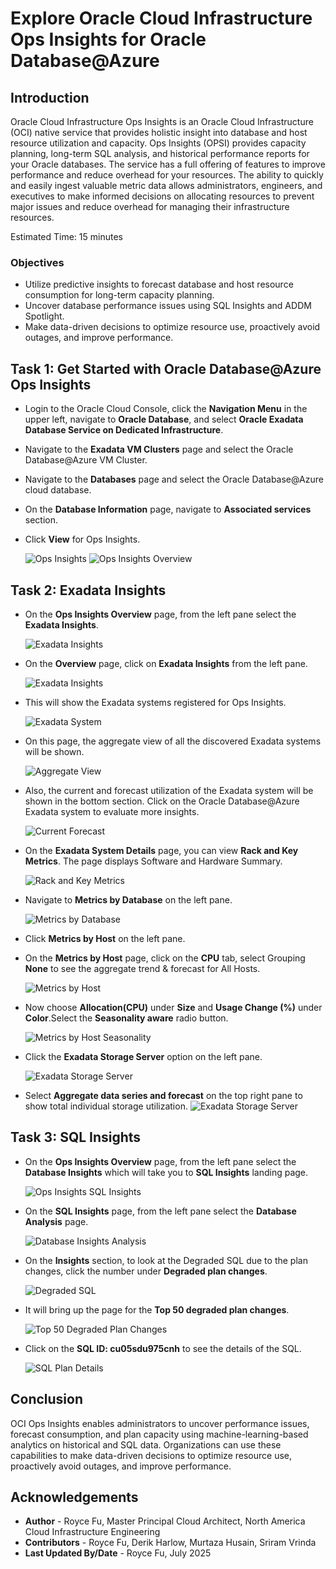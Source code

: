 # Explore Oracle Cloud Infrastructure Ops Insights for Oracle Database@Azure

## Introduction

Oracle Cloud Infrastructure Ops Insights is an Oracle Cloud Infrastructure (OCI) native service that provides holistic insight into database and host resource utilization and capacity. Ops Insights (OPSI) provides capacity planning, long-term SQL analysis, and historical performance reports for your Oracle databases. The service has a full offering of features to improve performance and reduce overhead for your resources. The ability to quickly and easily ingest valuable metric data allows administrators, engineers, and executives to make informed decisions on allocating resources to prevent major issues and reduce overhead for managing their infrastructure resources.

Estimated Time: 15 minutes

### Objectives

-   Utilize predictive insights to forecast database and host resource consumption for long-term capacity planning. 
-   Uncover database performance issues using SQL Insights and ADDM Spotlight.
-   Make data-driven decisions to optimize resource use, proactively avoid outages, and improve performance.

## Task 1: Get Started with Oracle Database@Azure Ops Insights

*  Login to the Oracle Cloud Console, click the **Navigation Menu** in the upper left, navigate to **Oracle Database**, and select **Oracle Exadata Database Service on Dedicated Infrastructure**.

*  Navigate to the **Exadata VM Clusters** page and select the Oracle Database@Azure VM Cluster.

*  Navigate to the **Databases** page and select the Oracle Database@Azure cloud database.

*  On the **Database Information** page, navigate to **Associated services** section. 

*  Click **View** for Ops Insights.

     ![Ops Insights](./images/odaa-associated-service-dbm-opsi.png "Ops Insights")
     ![Ops Insights Overview](./images/odaa-exadata-overview.png "Ops Insights Overview")

## Task 2: Exadata Insights

*  On the **Ops Insights Overview** page, from the left pane select the **Exadata Insights**.

      ![Exadata Insights](./images/odaa-exadata-insights.png "Exadata Insights")

*  On the **Overview** page, click on **Exadata Insights** from the left pane.

      ![Exadata Insights](./images/odaa-exadata-insights.png "Exadata Insights")

*  This will show the Exadata systems registered for Ops Insights.

      ![Exadata System](./images/odaa-exadata-system.png "Exadata System")

*  On this page, the aggregate view of all the discovered Exadata systems will be shown.

      ![Aggregate View](./images/odaa-aggregate-view.png "Aggregate View")

*  Also, the current and forecast utilization of the Exadata system will be shown in the bottom section. Click on the Oracle Database@Azure Exadata system to evaluate more insights. 

      ![Current Forecast](./images/odaa-current-forecast.png "Current Forecast")

*  On the **Exadata System Details** page, you can view **Rack and Key Metrics**. The page displays Software and Hardware Summary.

      ![Rack and Key Metrics](./images/odaa-rack-and-key-metrics.png "Rack and Key Metrics")

*  Navigate to **Metrics by Database** on the left pane.

      ![Metrics by Database](./images/odaa-metrics-by-database.png "Metrics by Database")

*  Click **Metrics by Host** on the left pane.

*  On the **Metrics by Host** page, click on the **CPU** tab, select Grouping **None** to see the aggregate trend & forecast for All Hosts. 

      ![Metrics by Host](./images/odaa-metrics-by-host.png "Metrics by Host")


*  Now choose **Allocation(CPU)** under **Size** and **Usage Change (%)** under **Color**.Select the **Seasonality aware** radio button. 

      ![Metrics by Host Seasonality](./images/odaa-metrics-by-host-seasonality.png "Metrics by Host Seasonality")

*  Click the **Exadata Storage Server** option on the left pane.

      ![Exadata Storage Server](./images/odaa-exadata-storage-server.png "Exadata Storage Server")

* Select **Aggregate data series and forecast** on the top right pane to show total individual storage utilization.
      ![Exadata Storage Server](./images/odaa-exadata-storage-server1.png "Exadata Storage Server")


## Task 3: SQL Insights

*  On the **Ops Insights Overview** page, from the left pane select the **Database Insights** which will take you to **SQL Insights** landing page.

      ![Ops Insights SQL Insights](./images/odaa-sql-insights.png "Ops Insights SQL Insights")

*  On the **SQL Insights** page, from the left pane select the **Database Analysis** page.

      ![Database Insights Analysis](./images/odaa-database-insights-analysis.png "Database Insights Analysis")

*  On the **Insights** section, to look at the Degraded SQL due to the plan changes, click the number under **Degraded plan changes**.

      ![Degraded SQL](./images/odaa-degraded-sql.png "Degraded SQL")

*  It will bring up the page for the **Top 50 degraded plan changes**.

      ![Top 50 Degraded Plan Changes](./images/odaa-top-50-degraded-plan-changes.png "Top 50 Degraded Plan Changes")

*  Click on the **SQL ID: cu05sdu975cnh** to see the details of the SQL.

      ![SQL Plan Details](./images/odaa-sql-plan-details.png "SQL Plan Details")

## Conclusion

OCI Ops Insights enables administrators to uncover performance issues, forecast consumption, and plan capacity using machine-learning-based analytics on historical and SQL data. Organizations can use these capabilities to make data-driven decisions to optimize resource use, proactively avoid outages, and improve performance.

## Acknowledgements

- **Author** - Royce Fu, Master Principal Cloud Architect, North America Cloud Infrastructure Engineering
- **Contributors** - Royce Fu, Derik Harlow, Murtaza Husain, Sriram Vrinda
- **Last Updated By/Date** - Royce Fu, July 2025